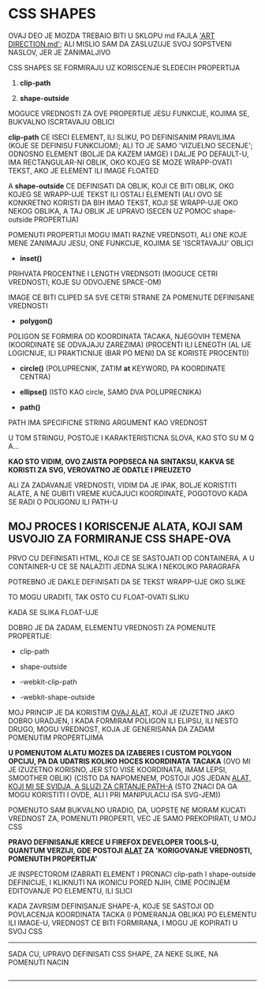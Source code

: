 # CSS SHAPES

OVAJ DEO JE MOZDA TREBAIO BITI U SKLOPU md FAJLA ['ART DIRECTION.md'](./2.%20ART%20DIRECTION.md); ALI MISLIO SAM DA ZASLUZUJE SVOJ SOPSTVENI NASLOV, JER JE ZANIMALJIVO

CSS SHAPES SE FORMIRAJU UZ KORISCENJE SLEDECIH PROPERTIJA

1. **clip-path**

1. **shape-outside**

MOGUCE VREDNOSTI ZA OVE PROPERTIJE JESU FUNKCIJE, KOJIMA SE, BUKVALNO ISCRTAVAJU OBLICI

**clip-path** CE ISECI ELEMENT, ILI SLIKU, PO DEFINISANIM PRAVILIMA (KOJE SE DEFINISU FUNKCIJOM); ALI TO JE SAMO 'VIZUELNO SECENJE'; ODNOSNO ELEMENT (BOLJE DA KAZEM IAMGE) I DALJE PO DEFAULT-U, IMA RECTANGULAR-NI OBLIK, OKO KOJEG SE MOZE WRAPP-OVATI TEKST, AKO JE ELEMENT ILI IMAGE FLOATED

A **shape-outside** CE DEFINISATI DA OBLIK, KOJI CE BITI OBLIK, OKO KOJEG SE WRAPP-UJE TEKST ILI OSTALI ELEMENTI (ALI OVO SE KONKRETNO KORISTI DA BIH IMAO TEKST, KOJI SE WRAPP-UJE OKO NEKOG OBLIKA, A TAJ OBLIK JE UPRAVO ISECEN UZ POMOC shape-outside PROPERTIJA)

POMENUTI PROPERTIJI MOGU IMATI RAZNE VREDNSOTI, ALI ONE KOJE MENE ZANIMAJU JESU, ONE FUNKCIJE, KOJIMA SE 'ISCRTAVAJU' OBLICI

- **inset()**

PRIHVATA PROCENTNE I LENGTH VREDNSOTI (MOGUCE CETRI VREDNOSTI, KOJE SU ODVOJENE SPACE-OM)

IMAGE CE BITI CLIPED SA SVE CETRI STRANE ZA POMENUTE DEFINISANE VREDNOSTI

- **polygon()**

POLIGON SE FORMIRA OD KOORDINATA TACAKA, NJEGOVIH TEMENA (KOORDINATE SE ODVAJAJU ZAREZIMA) (PROCENTI ILI LENEGTH (AL IJE LOGICNIJE, ILI PRAKTICNIJE (BAR PO MENI) DA SE KORISTE PROCENTI))

- **circle()** (POLUPRECNIK, ZATIM **at** KEYWORD, PA KOORDINATE CENTRA) 

- **ellipse()** (ISTO KAO circle, SAMO DVA POLUPRECNIKA)

- **path()**

PATH IMA SPECIFICNE STRING ARGUMENT KAO VREDNOST

U TOM STRINGU, POSTOJE I KARAKTERISTICNA SLOVA, KAO STO SU M Q A...

**KAO STO VIDIM, OVO ZAISTA POPDSECA NA SINTAKSU, KAKVA SE KORISTI ZA SVG, VEROVATNO JE ODATLE I PREUZETO**

ALI ZA ZADAVANJE VREDNOSTI, VIDIM DA JE IPAK, BOLJE KORISTITI ALATE, A NE GUBITI VREME KUCAJUCI KOORDINATE, POGOTOVO KADA SE RADI O POLIGONU ILI PATH-U

## MOJ PROCES I KORISCENJE ALATA, KOJI SAM USVOJIO ZA FORMIRANJE CSS SHAPE-OVA

PRVO CU DEFINISATI HTML, KOJI CE SE SASTOJATI OD CONTAINERA, A U CONTAINER-U CE SE NALAZITI JEDNA SLIKA I NEKOLIKO PARAGRAFA

POTREBNO JE DAKLE DEFINISATI DA SE TEKST WRAPP-UJE OKO SLIKE

TO MOGU URADITI, TAK OSTO CU FLOAT-OVATI SLIKU

KADA SE SLIKA FLOAT-UJE

DOBRO JE DA ZADAM, ELEMENTU VREDNOSTI ZA POMENUTE PROPERTIJE:

- clip-path

- shape-outside

- -webkit-clip-path

- -webkit-shape-outside

MOJ PRINCIP JE DA KORISTIM [OVAJ ALAT](https://bennettfeely.com/clippy/), KOJI JE IZUZETNO JAKO DOBRO URADJEN, I KADA FORMIRAM POLIGON ILI ELIPSU, ILI NESTO DRUGO, MOGU VREDNOST, KOJA JE GENERISANA DA ZADAM POMENUTIM PROPERTIJIMA

**U POMENUTOM ALATU MOZES DA IZABERES I CUSTOM POLYGON OPCIJU, PA DA UDATRIS KOLIKO HOCES KOORDINATA TACAKA** (OVO MI JE IZUZETNO KORISNO, JER STO VISE KOORDINATA, IMAM LEPSI, SMOOTHER OBLIK) (CISTO DA NAPOMENEM, POSTOJI JOS JEDAN [ALAT, KOJI MI SE SVIDJA, A SLUZI ZA CRTANJE PATH-A](https://www.janvas.com/v6.1/janvas_web_6.1/en/tools_path_editing.php) (STO ZNACI DA GA MOGU KORISTITI I OVDE, ALI I PRI MANIPULACIJ ISA SVG-JEM))

POMENUTO SAM BUKVALNO URADIO, DA, UOPSTE NE MORAM KUCATI VREDNOST ZA, POMENUTI PROPERTI, VEC JE SAMO PREKOPIRATI, U MOJ CSS

**PRAVO DEFINISANJE KRECE U FIREFOX DEVELOPER TOOLS-U, QUANTUM VERZIJI, GDE POSTOJI [ALAT](https://www.mozilla.org/en-US/firefox/67.0a2/whatsnew/#devtools) ZA 'KORIGOVANJE VREDNOSTI, POMENUTIH PROPERTIJA'**

JE INSPECTOROM IZABRATI ELEMENT I PRONACI clip-path I shape-outside DEFINICIJE, I KLIKNUTI NA IKONICU PORED NJIH, CIME POCINJEM EDITOVANJE PO ELEMENTU, ILI SLICI

KADA ZAVRSIM DEFINISANJE SHAPE-A, KOJE SE SASTOJI OD POVLACENJA KOORDINATA TACKA (I POMERANJA OBLIKA) PO ELEMENTU ILI IMAGE-U, VREDNOST CE BITI FORMIRANA, I MOGU JE KOPIRATI U SVOJ CSS

****

SADA CU, UPRAVO DEFINISATI CSS SHAPE, ZA NEKE SLIKE, NA POMENUTI NACIN

```HTML

```

****